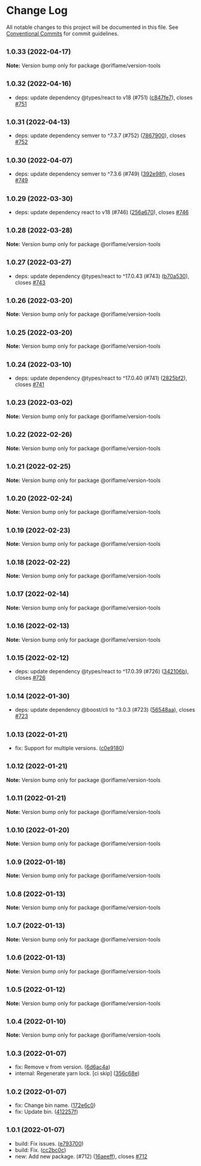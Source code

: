 # Change Log

All notable changes to this project will be documented in this file.
See [Conventional Commits](https://conventionalcommits.org) for commit guidelines.

## <small>1.0.33 (2022-04-17)</small>

**Note:** Version bump only for package @oriflame/version-tools





## <small>1.0.32 (2022-04-16)</small>

* deps: update dependency @types/react to v18 (#751) ([c847fe7](https://github.com/Oriflame/conventional-changelog-tools/commit/c847fe7)), closes [#751](https://github.com/Oriflame/conventional-changelog-tools/issues/751)





## <small>1.0.31 (2022-04-13)</small>

* deps: update dependency semver to ^7.3.7 (#752) ([7867900](https://github.com/Oriflame/conventional-changelog-tools/commit/7867900)), closes [#752](https://github.com/Oriflame/conventional-changelog-tools/issues/752)





## <small>1.0.30 (2022-04-07)</small>

* deps: update dependency semver to ^7.3.6 (#749) ([392e98f](https://github.com/Oriflame/conventional-changelog-tools/commit/392e98f)), closes [#749](https://github.com/Oriflame/conventional-changelog-tools/issues/749)





## <small>1.0.29 (2022-03-30)</small>

* deps: update dependency react to v18 (#746) ([256a670](https://github.com/Oriflame/conventional-changelog-tools/commit/256a670)), closes [#746](https://github.com/Oriflame/conventional-changelog-tools/issues/746)





## <small>1.0.28 (2022-03-28)</small>

**Note:** Version bump only for package @oriflame/version-tools





## <small>1.0.27 (2022-03-27)</small>

* deps: update dependency @types/react to ^17.0.43 (#743) ([b70a530](https://github.com/Oriflame/conventional-changelog-tools/commit/b70a530)), closes [#743](https://github.com/Oriflame/conventional-changelog-tools/issues/743)





## <small>1.0.26 (2022-03-20)</small>

**Note:** Version bump only for package @oriflame/version-tools





## <small>1.0.25 (2022-03-20)</small>

**Note:** Version bump only for package @oriflame/version-tools





## <small>1.0.24 (2022-03-10)</small>

* deps: update dependency @types/react to ^17.0.40 (#741) ([2825bf2](https://github.com/Oriflame/conventional-changelog-tools/commit/2825bf2)), closes [#741](https://github.com/Oriflame/conventional-changelog-tools/issues/741)





## <small>1.0.23 (2022-03-02)</small>

**Note:** Version bump only for package @oriflame/version-tools





## <small>1.0.22 (2022-02-26)</small>

**Note:** Version bump only for package @oriflame/version-tools





## <small>1.0.21 (2022-02-25)</small>

**Note:** Version bump only for package @oriflame/version-tools





## <small>1.0.20 (2022-02-24)</small>

**Note:** Version bump only for package @oriflame/version-tools





## <small>1.0.19 (2022-02-23)</small>

**Note:** Version bump only for package @oriflame/version-tools





## <small>1.0.18 (2022-02-22)</small>

**Note:** Version bump only for package @oriflame/version-tools





## <small>1.0.17 (2022-02-14)</small>

**Note:** Version bump only for package @oriflame/version-tools





## <small>1.0.16 (2022-02-13)</small>

**Note:** Version bump only for package @oriflame/version-tools





## <small>1.0.15 (2022-02-12)</small>

* deps: update dependency @types/react to ^17.0.39 (#726) ([342106b](https://github.com/Oriflame/conventional-changelog-tools/commit/342106b)), closes [#726](https://github.com/Oriflame/conventional-changelog-tools/issues/726)





## <small>1.0.14 (2022-01-30)</small>

* deps: update dependency @boost/cli to ^3.0.3 (#723) ([56548aa](https://github.com/Oriflame/conventional-changelog-tools/commit/56548aa)), closes [#723](https://github.com/Oriflame/conventional-changelog-tools/issues/723)





## <small>1.0.13 (2022-01-21)</small>

* fix: Support for multiple versions. ([c0e9180](https://github.com/Oriflame/conventional-changelog-tools/commit/c0e9180))





## <small>1.0.12 (2022-01-21)</small>

**Note:** Version bump only for package @oriflame/version-tools





## <small>1.0.11 (2022-01-21)</small>

**Note:** Version bump only for package @oriflame/version-tools





## <small>1.0.10 (2022-01-20)</small>

**Note:** Version bump only for package @oriflame/version-tools





## <small>1.0.9 (2022-01-18)</small>

**Note:** Version bump only for package @oriflame/version-tools





## <small>1.0.8 (2022-01-13)</small>

**Note:** Version bump only for package @oriflame/version-tools





## <small>1.0.7 (2022-01-13)</small>

**Note:** Version bump only for package @oriflame/version-tools





## <small>1.0.6 (2022-01-13)</small>

**Note:** Version bump only for package @oriflame/version-tools





## <small>1.0.5 (2022-01-12)</small>

**Note:** Version bump only for package @oriflame/version-tools





## <small>1.0.4 (2022-01-10)</small>

**Note:** Version bump only for package @oriflame/version-tools





## <small>1.0.3 (2022-01-07)</small>

* fix: Remove v from version. ([6d6ac4a](https://github.com/Oriflame/conventional-changelog-tools/commit/6d6ac4a))
* internal: Regenerate yarn lock. [ci skip] ([356c68e](https://github.com/Oriflame/conventional-changelog-tools/commit/356c68e))





## <small>1.0.2 (2022-01-07)</small>

* fix: Change bin name. ([172e6c0](https://github.com/Oriflame/conventional-changelog-tools/commit/172e6c0))
* fix: Update bin. ([412257f](https://github.com/Oriflame/conventional-changelog-tools/commit/412257f))





## <small>1.0.1 (2022-01-07)</small>

* build: Fix issues. ([e793700](https://github.com/Oriflame/conventional-changelog-tools/commit/e793700))
* build: Fix. ([cc2bc0c](https://github.com/Oriflame/conventional-changelog-tools/commit/cc2bc0c))
* new: Add new package. (#712) ([16aeeff](https://github.com/Oriflame/conventional-changelog-tools/commit/16aeeff)), closes [#712](https://github.com/Oriflame/conventional-changelog-tools/issues/712)

